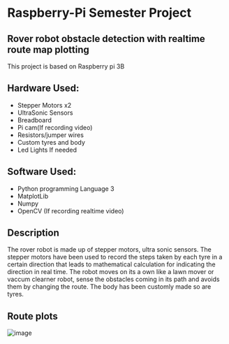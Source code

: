 # Raspberry-Pi Semester Project
## Rover robot obstacle detection with realtime route map plotting
This project is based on Raspberry pi 3B
## Hardware Used:
* Stepper Motors x2
* UltraSonic Sensors
* Breadboard 
* Pi cam(If recording video)
* Resistors/jumper wires
* Custom tyres and body
* Led Lights If needed

## Software Used:
* Python programming Language 3
* MatplotLib
* Numpy
* OpenCV (If recording realtime video)

## Description
The rover robot is made up of stepper motors, ultra sonic sensors. The stepper motors have been used to record the steps taken by each tyre in a certain direction that leads to mathematical calculation for indicating the direction in real time. The robot moves on its a own like a lawn mover or vaccum clearner robot, sense the obstacles coming in its path and avoids them by changing the route. The body has been customly made so are tyres.

## Route plots
![image](https://user-images.githubusercontent.com/63145855/193417102-c7d6199f-71ac-44f6-ac69-460776e44869.png)
